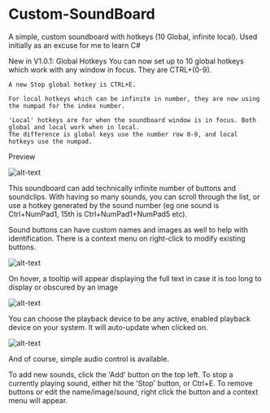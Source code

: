 # Custom-SoundBoard
A simple, custom soundboard with hotkeys (10 Global, infinite local). Used initially as an excuse for me to learn C#

New in V1.0.1:
Global Hotkeys
	You can now set up to 10 global hotkeys which work with any window in focus. They are CTRL+(0-9).
	
	A new Stop global hotkey is CTRL+E.
	
	For local hotkeys which can be infinite in number, they are now using the numpad for the index number.
	
	'Local' hotkeys are for when the soundboard window is in focus. Both global and local work when in local.
	The difference is global keys use the number row 0-9, and local hotkeys use the numpad.
	

Preview

![alt-text](https://i.imgur.com/NN3xJCr.png)


This soundboard can add technically infinite number of buttons and soundclips.
With having so many sounds, you can scroll through the list, or use a hotkey generated by the sound number (eg one sound is Ctrl+NumPad1, 15th is Ctrl+NumPad1+NumPad5 etc).

Sound buttons can have custom names and images as well to help with identification. There is a context menu on right-click to modify existing buttons. 

![alt-text](https://i.imgur.com/EgoaIzK.png)


On hover, a tooltip will appear displaying the full text in case it is too long to display or obscured by an image

![alt-text](https://i.imgur.com/rweUoTb.png)


You can choose the playback device to be any active, enabled playback device on your system. It will auto-update when clicked on.

![alt-text](https://i.imgur.com/4LFJNvA.png)


And of course, simple audio control is available. 

To add new sounds, click the 'Add' button on the top left. To stop a currently playing sound, either hit the 'Stop' button, or Ctrl+E.
To remove buttons or edit the name/image/sound, right click the button and a context menu will appear.


